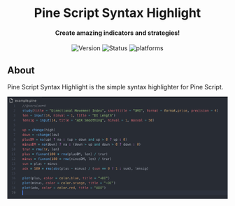 <h1 align="center">
  <br>
  Pine Script Syntax Highlight
  <br>
</h1>
<h4 align="center">Create amazing indicators and strategies!</h4>
<p align="center">
  <a><img src="https://img.shields.io/badge/Version-1.0.0-blue.svg" alt="Version"></a>
  <a><img src="https://img.shields.io/badge/status-BETA-orenge.svg" alt="Status"</a>
  <a><img src="https://img.shields.io/badge/platform-vscode-red.svg" alt="platforms"</a>
</p>

## About

Pine Script Syntax Highlight is the simple syntax highlighter for Pine Script.

![Example](images/example.png)